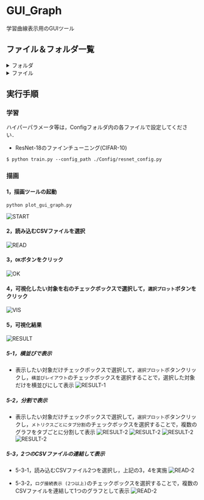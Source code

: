 # GUI_Graph
学習曲線表示用のGUIツール

## ファイル＆フォルダ一覧

<details>
<summary>フォルダ</summary>
 
|ファイル名|説明|
|----|----|
|Config|学習用のハイパーパラメータが記載されたConfigファイルが格納されたフォルダ．|
|fig|README用の画像を保存するフォルダ．|
|output|学習結果のログやモデルを保存するフォルダ．|
</details>

<details>
<summary>ファイル</summary>
 
|ファイル名|説明|
|----|----|
|plot_gui_graph.py|GUI上でCSVファイルを読み込んで，グラフを可視化するコード．|
|train.py|ResNet-18を学習するコード．|
|trainer.py|学習ループのコード．|


|ファイル名|説明|
|----|----|
|Config/resnet_config.py|ResNet-18用のハイパーパラメータが定義されたコード．|

</details>

## 実行手順

### 学習
ハイパーパラメータ等は，Configフォルダ内の各ファイルで設定してください．

* ResNet-18のファインチューニング(CIFAR-10)
```
$ python train.py --config_path ./Config/resnet_config.py
```

### 描画

#### 1，描画ツールの起動
```
python plot_gui_graph.py
```
![START](./fig/02.png)

#### 2，読み込むCSVファイルを選択
![READ](./fig/03.png)

#### 3，`OK`ボタンをクリック
![OK](./fig/04.png)

#### 4，可視化したい対象を右のチェックボックスで選択して，`選択プロット`ボタンをクリック
![VIS](./fig/05.png)

#### 5，可視化結果
![RESULT](./fig/06.png)

##### 5-1，横並びで表示
* 表示したい対象だけチェックボックスで選択して，`選択プロット`ボタンクリックし，`横並びレイアウト`のチェックボックスを選択することで，選択した対象だけを横並びにして表示
![RESULT-1](./fig/07.png)

##### 5-2，分割で表示
* 表示したい対象だけチェックボックスで選択して，`選択プロット`ボタンクリックし，`メトリクスごとにタブ分割`のチェックボックスを選択することで，複数のグラフをタブごとに分割して表示
![RESULT-2](./fig/08.png)
![RESULT-2](./fig/09.png)
![RESULT-2](./fig/10.png)
![RESULT-2](./fig/11.png)

##### 5-3，2つのCSVファイルの連結して表示
* 5-3-1，読み込むCSVファイル2つを選択し，上記の3，4を実施
![READ-2](./fig/12.png)

* 5-3-2，`ログ接続表示 (2つ以上)`のチェックボックスを選択することで，複数のCSVファイルを連結して1つのグラフとして表示
![READ-2](./fig/13.png)
